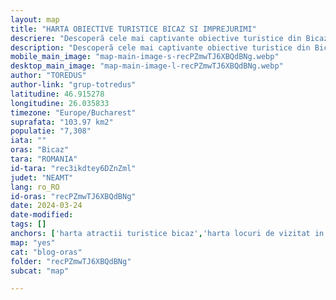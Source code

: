 ```yaml
---
layout: map
title: "HARTA OBIECTIVE TURISTICE BICAZ SI IMPREJURIMI"
descriere: "Descoperă cele mai captivante obiective turistice din Bicaz prin harta noastră detaliată. Planifică-ți aventura perfectă într-o zonă unică cu peisaje de vis."  
description: "Descoperă cele mai captivante obiective turistice din Bicaz prin harta noastră detaliată. Planifică-ți aventura perfectă într-o zonă unică cu peisaje de vis." 
mobile_main_image: "map-main-image-s-recPZmwTJ6XBQdBNg.webp"
desktop_main_image: "map-main-image-l-recPZmwTJ6XBQdBNg.webp"
author: "TOREDUS"
author-link: "grup-totredus"
latitudine: 46.915278
longitudine: 26.035833
timezone: "Europe/Bucharest"
suprafata: "103.97 km2"
populatie: "7,308"
iata: ""
oras: "Bicaz"
tara: "ROMANIA"
id-tara: "rec3ikdtey6DZnZml"
judet: "NEAMT"
lang: ro_RO
id-oras: "recPZmwTJ6XBQdBNg"
date: 2024-03-24
date-modified: 
tags: []
anchors: ['harta atractii turistice bicaz','harta locuri de vizitat in bicaz','harta obiective turistice bicaz']
map: "yes"
cat: "blog-oras"
folder: "recPZmwTJ6XBQdBNg"
subcat: "map"

---
```


